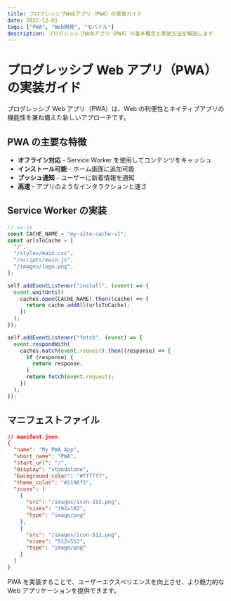 ```yaml
---
title: プログレッシブWebアプリ（PWA）の実装ガイド
date: 2022-12-01
tags: ["PWA", "Web開発", "モバイル"]
description: プログレッシブWebアプリ（PWA）の基本概念と実装方法を解説します
---
```


# プログレッシブ Web アプリ（PWA）の実装ガイド

プログレッシブ Web アプリ（PWA）は、Web の利便性とネイティブアプリの機能性を兼ね備えた新しいアプローチです。

## PWA の主要な特徴

- **オフライン対応** - Service Worker を使用してコンテンツをキャッシュ
- **インストール可能** - ホーム画面に追加可能
- **プッシュ通知** - ユーザーに新着情報を通知
- **高速** - アプリのようなインタラクションと速さ

## Service Worker の実装

```javascript
// sw.js
const CACHE_NAME = "my-site-cache-v1";
const urlsToCache = [
  "/",
  "/styles/main.css",
  "/scripts/main.js",
  "/images/logo.png",
];

self.addEventListener("install", (event) => {
  event.waitUntil(
    caches.open(CACHE_NAME).then((cache) => {
      return cache.addAll(urlsToCache);
    })
  );
});

self.addEventListener("fetch", (event) => {
  event.respondWith(
    caches.match(event.request).then((response) => {
      if (response) {
        return response;
      }
      return fetch(event.request);
    })
  );
});
```

## マニフェストファイル

```json
// manifest.json
{
  "name": "My PWA App",
  "short_name": "PWA",
  "start_url": "/",
  "display": "standalone",
  "background_color": "#ffffff",
  "theme_color": "#2196f3",
  "icons": [
    {
      "src": "/images/icon-192.png",
      "sizes": "192x192",
      "type": "image/png"
    },
    {
      "src": "/images/icon-512.png",
      "sizes": "512x512",
      "type": "image/png"
    }
  ]
}
```

PWA を実装することで、ユーザーエクスペリエンスを向上させ、より魅力的な Web アプリケーションを提供できます。
